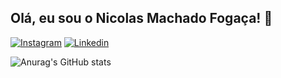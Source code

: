 ## Olá, eu sou o Nicolas Machado Fogaça! 👋

[![Instagram](https://img.shields.io/badge/Instagram-E4405F?style=for-the-badge&logo=instagram&logoColor=white)](https://www.instagram.com/n.machad0/)
[![Linkedin](https://img.shields.io/badge/LinkedIn-0077B5?style=for-the-badge&logo=linkedin&logoColor=white)](https://www.linkedin.com/in/nicolas-machado-foga%C3%A7a-70607a248/)

![Anurag's GitHub stats](https://github-readme-stats.vercel.app/api?username=nicolasmachad0&show_icons=true&theme=radical)
